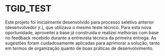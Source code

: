 # TGID_TEST


Este projeto foi inicialmente desenvolvido para processo seletivo anterior (desenvolvedor jr.), que utilizava o mesmo teste técnico. Para esta nova oportunidade, aproveitei a base já construída e realizei melhorias com base no feedback recebido durante a entrevista técnica da primeira entrega. As sugestões foram cuidadosamente aplicadas para aprimorar a solução, tanto em termos de organização quanto de boas práticas de desenvolvimento.
